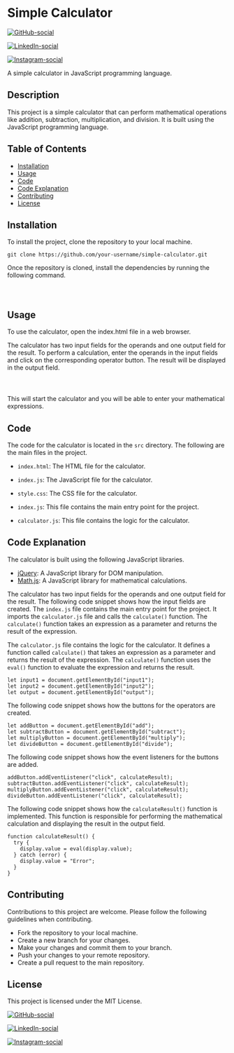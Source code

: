 # Simple Calculator

[![GitHub-social](<https://img.shields.io/badge/github-%23121011.svg?style=for-the-badge&logo=github&logoColor=white>)](<https://github.com/>)<br>

[![LinkedIn-social](<https://img.shields.io/badge/linkedin-%230077B5.svg?style=for-the-badge&logo=linkedin&logoColor=white>)](<https://linkedin.com/>)<br>

[![Instagram-social](<https://img.shields.io/badge/Instagram-%23E4405F.svg?style=for-the-badge&logo=Instagram&logoColor=white>)](<https://www.instagram.com/>)

A simple calculator in JavaScript programming language.

## Description

This project is a simple calculator that can perform mathematical operations like addition, subtraction, multiplication, and division. It is built using the JavaScript programming language.

## Table of Contents

- [Installation](<#installation>)
- [Usage](<#usage>)
- [Code](<#code>)
- [Code Explanation](<#code-explanation>)
- [Contributing](<#contributing>)
- [License](<#license>)

<!-- -->

## Installation

To install the project, clone the repository to your local machine.

```
git clone https://github.com/your-username/simple-calculator.git
```


Once the repository is cloned, install the dependencies by running the following command.

<div class="pieces-code-wrapper" style="text-align: left; margin-top: 10px;"><precode language="" precodenum="0"></precode><div class="pieces-btn-wrapper" style="border: none; display: flex; flex-direction: row; opacity: 0; width: auto; transition: opacity 0.3s ease-out 0s; height: 26px; margin-top: 10px; margin-bottom: 10px;"><button class="pieces-btn pieces-copy-and-save" style="width: auto; font-size: 12px; border: 1px solid rgb(33, 33, 33); border-radius: 16px; margin-right: 4px; padding: 4px 6px 4px 4px; line-height: normal; height: fit-content; cursor: pointer; user-select: none; display: flex; align-items: center; background-color: rgb(33, 33, 33); color: rgb(255, 255, 255);"><img src="https://storage.googleapis.com/pieces-web-extensions-cdn/pieces.png" class="pieces-logo" style="margin: 0px 4px 0px 0px; border-radius: 50%; filter: none; float: left; width: 16px; height: 16px;"><span class="pieces-btn-text">Copy and Save</span></button><button class="pieces-btn pieces-share" style="width: auto; font-size: 12px; border: 1px solid rgb(33, 33, 33); border-radius: 16px; margin-right: 4px; padding: 4px 6px 4px 4px; line-height: normal; height: fit-content; cursor: pointer; user-select: none; display: flex; align-items: center; background-color: rgb(33, 33, 33); color: rgb(255, 255, 255);"><img src="https://storage.googleapis.com/pieces-web-extensions-cdn/link.png" class="pieces-logo" style="margin: 0px 4px 0px 0px; border-radius: 50%; filter: none; float: left; width: 16px; height: 16px;"><span class="pieces-btn-text">Share</span></button><button class="pieces-btn pieces-ask-copilot" style="width: auto; font-size: 12px; border: 1px solid rgb(33, 33, 33); border-radius: 16px; margin-right: 4px; padding: 4px 6px 4px 4px; line-height: normal; height: fit-content; cursor: pointer; user-select: none; display: flex; align-items: center; background-color: rgb(33, 33, 33); color: rgb(255, 255, 255);"><img src="https://storage.googleapis.com/pieces-web-extensions-cdn/copilot.png" class="pieces-logo" style="margin: 0px 4px 0px 0px; border-radius: 50%; filter: none; float: left; width: 16px; height: 16px;"><span class="pieces-btn-text">Ask Copilot</span></button></div></div>

## Usage

To use the calculator, open the index.html file in a web browser.


The calculator has two input fields for the operands and one output field for the result. To perform a calculation, enter the operands in the input fields and click on the corresponding operator button. The result will be displayed in the output field.

<div class="pieces-code-wrapper" style="text-align: left; margin-top: 10px;"><precode language="" precodenum="1"></precode><div class="pieces-btn-wrapper" style="border: none; display: flex; flex-direction: row; opacity: 0; width: auto; transition: opacity 0.3s ease-out 0s; height: 26px; margin-top: 10px; margin-bottom: 10px;"><button class="pieces-btn pieces-copy-and-save" style="width: auto; font-size: 12px; border: 1px solid rgb(33, 33, 33); border-radius: 16px; margin-right: 4px; padding: 4px 6px 4px 4px; line-height: normal; height: fit-content; cursor: pointer; user-select: none; display: flex; align-items: center; background-color: rgb(33, 33, 33); color: rgb(255, 255, 255);"><img src="https://storage.googleapis.com/pieces-web-extensions-cdn/pieces.png" class="pieces-logo" style="margin: 0px 4px 0px 0px; border-radius: 50%; filter: none; float: left; width: 16px; height: 16px;"><span class="pieces-btn-text">Copy and Save</span></button><button class="pieces-btn pieces-share" style="width: auto; font-size: 12px; border: 1px solid rgb(33, 33, 33); border-radius: 16px; margin-right: 4px; padding: 4px 6px 4px 4px; line-height: normal; height: fit-content; cursor: pointer; user-select: none; display: flex; align-items: center; background-color: rgb(33, 33, 33); color: rgb(255, 255, 255);"><img src="https://storage.googleapis.com/pieces-web-extensions-cdn/link.png" class="pieces-logo" style="margin: 0px 4px 0px 0px; border-radius: 50%; filter: none; float: left; width: 16px; height: 16px;"><span class="pieces-btn-text">Share</span></button><button class="pieces-btn pieces-ask-copilot" style="width: auto; font-size: 12px; border: 1px solid rgb(33, 33, 33); border-radius: 16px; margin-right: 4px; padding: 4px 6px 4px 4px; line-height: normal; height: fit-content; cursor: pointer; user-select: none; display: flex; align-items: center; background-color: rgb(33, 33, 33); color: rgb(255, 255, 255);"><img src="https://storage.googleapis.com/pieces-web-extensions-cdn/copilot.png" class="pieces-logo" style="margin: 0px 4px 0px 0px; border-radius: 50%; filter: none; float: left; width: 16px; height: 16px;"><span class="pieces-btn-text">Ask Copilot</span></button></div></div>

This will start the calculator and you will be able to enter your mathematical expressions.

## Code

The code for the calculator is located in the `src` directory. The following are the main files in the project.

- `index.html`: The HTML file for the calculator.
- `index.js`: The JavaScript file for the calculator.
- `style.css`: The CSS file for the calculator.

- `index.js`: This file contains the main entry point for the project.
- `calculator.js`: This file contains the logic for the calculator.

<!-- -->

## Code Explanation

The calculator is built using the following JavaScript libraries.


- [jQuery](<https://jquery.com/>): A JavaScript library for DOM manipulation.
- [Math.js](<https://mathjs.org/>): A JavaScript library for mathematical calculations.



The calculator has two input fields for the operands and one output field for the result. The following code snippet shows how the input fields are created.
The `index.js` file contains the main entry point for the project. It imports the `calculator.js` file and calls the `calculate()` function. The `calculate()` function takes an expression as a parameter and returns the result of the expression.

The `calculator.js` file contains the logic for the calculator. It defines a function called `calculate()` that takes an expression as a parameter and returns the result of the expression. The `calculate()` function uses the `eval()` function to evaluate the expression and returns the result.

```
let input1 = document.getElementById("input1");
let input2 = document.getElementById("input2");
let output = document.getElementById("output");
```

The following code snippet shows how the buttons for the operators are created.

```
let addButton = document.getElementById("add");
let subtractButton = document.getElementById("subtract");
let multiplyButton = document.getElementById("multiply");
let divideButton = document.getElementById("divide");
```

The following code snippet shows how the event listeners for the buttons are added.

```
addButton.addEventListener("click", calculateResult);
subtractButton.addEventListener("click", calculateResult);
multiplyButton.addEventListener("click", calculateResult);
divideButton.addEventListener("click", calculateResult);
```

The following code snippet shows how the `calculateResult()` function is implemented. This function is responsible for performing the mathematical calculation and displaying the result in the output field.

```
function calculateResult() {
  try {
    display.value = eval(display.value);
  } catch (error) {
    display.value = "Error";
  }
}
```

## Contributing

Contributions to this project are welcome. Please follow the following guidelines when contributing.

- Fork the repository to your local machine.
- Create a new branch for your changes.
- Make your changes and commit them to your branch.
- Push your changes to your remote repository.
- Create a pull request to the main repository.




## License

This project is licensed under the MIT License.


[![GitHub-social](<https://img.shields.io/badge/github-%23121011.svg?style=for-the-badge&logo=github&logoColor=white>)](<https://github.com/>)<br>

[![LinkedIn-social](<https://img.shields.io/badge/linkedin-%230077B5.svg?style=for-the-badge&logo=linkedin&logoColor=white>)](<https://linkedin.com/>)<br>

[![Instagram-social](<https://img.shields.io/badge/Instagram-%23E4405F.svg?style=for-the-badge&logo=Instagram&logoColor=white>)](<https://www.instagram.com/>)


